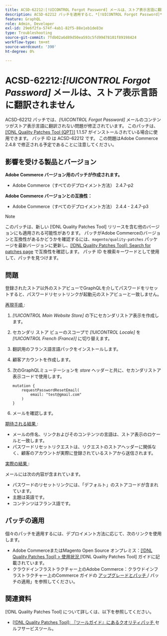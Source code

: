 ```yaml
---
title: ACSD-62212:[!UICONTROL Forgot Password] メールは、ストア表示言語に翻訳されません
description: ACSD-62212 パッチを適用すると、*[!UICONTROL Forgot Password]* メールのコンテンツがストア表示の言語に翻訳されないAdobe Commerceの問題を修正できます。
feature: GraphQL
role: Admin, Developer
exl-id: 29e6f2fa-574f-4ab1-82f5-88e1eb1de83e
type: Troubleshooting
source-git-commit: 7fdb02a6d89d50ea593c5fd99d78101f89198424
workflow-type: tm+mt
source-wordcount: '390'
ht-degree: 0%

---
```


# ACSD-62212:*[!UICONTROL Forgot Password]* メールは、ストア表示言語に翻訳されません

ACSD-62212 パッチでは、*[!UICONTROL Forgot Password]* メールのコンテンツがストア表示言語に翻訳されない問題が修正されています。 このパッチは、[[!DNL Quality Patches Tool (QPT)]](https://experienceleague.adobe.com/docs/commerce-operations/tools/quality-patches-tool/usage.html) 1.1.57 がインストールされている場合に使用できます。 パッチ ID は ACSD-62212 です。 この問題はAdobe Commerce 2.4.8 で修正される予定であることに注意してください。

## 影響を受ける製品とバージョン

**Adobe Commerce バージョン用のパッチが作成されます。**

* Adobe Commerce（すべてのデプロイメント方法） 2.4.7-p2

**Adobe Commerce バージョンとの互換性：**

* Adobe Commerce（すべてのデプロイメント方法） 2.4.4 - 2.4.7-p3

>[!NOTE]
>
>このパッチは、新しい [!DNL Quality Patches Tool] リリースを含む他のバージョンにも適用される可能性があります。 パッチがAdobe Commerceのバージョンと互換性があるかどうかを確認するには、`magento/quality-patches` パッケージを最新バージョンに更新し、[[!DNL Quality Patches Tool]: Search for patches page](https://experienceleague.adobe.com/tools/commerce-quality-patches/index.html) で互換性を確認します。 パッチ ID を検索キーワードとして使用して、パッチを見つけます。

## 問題

登録されたストア以外のストアビューでGraphQLを介してパスワードをリセットすると、パスワードリセットリンクが起動元のストアビューと一致しません。

<u> 再現手順 </u>:

1. *[!UICONTROL Main Website Store]* の下にセカンダリストア表示を作成します。
1. セカンダリ ストア ビューのスコープで *[!UICONTROL Locale]* を *[!UICONTROL French (France)]* に切り替えます。
1. 翻訳用のフランス語言語パックをインストールします。
1. 顧客アカウントを作成します。
1. 次のGraphQLミューテーションを *store* ヘッダーと共に、セカンダリストア表示コードで使用します。

   ```
   mutation {
       requestPasswordResetEmail(
           email: "test@gmail.com"
       )
   }
   ```

1. メールを確認します。

<u> 期待される結果 </u>:

* メールの件名、リンクおよびそのコンテンツの言語は、ストア表示のロケールと一致します。
* パスワードリセットリクエストは、リクエストのストアヘッダーに関係なく、顧客のアカウントが実際に登録されているストアから送信されます。

<u> 実際の結果 </u>:

メールには次の内容が含まれています。

* パスワードのリセットリンクには、「デフォルト」のストアコードが含まれています。
* 主題は英語です。
* コンテンツはフランス語です。

## パッチの適用

個々のパッチを適用するには、デプロイメント方法に応じて、次のリンクを使用します。

* Adobe CommerceまたはMagento Open Source オンプレミス：[[!DNL Quality Patches Tool] > 使用状況 ](/help/tools/quality-patches-tool/usage.md)[!DNL Quality Patches Tool] ガイドに記載されています。
* クラウドインフラストラクチャー上のAdobe Commerce：クラウドインフラストラクチャー上のCommerce ガイドの [ アップグレードとパッチ ](https://experienceleague.adobe.com/docs/commerce-cloud-service/user-guide/develop/upgrade/apply-patches.html)/ パッチの適用」を参照してください。

## 関連資料

[!DNL Quality Patches Tool] について詳しくは、以下を参照してください。

* [[!DNL Quality Patches Tool]: 『ツールガイド』にあるクオリティパッチ ](/help/tools/quality-patches-tool/quality-patches-tool-to-self-serve-quality-patches.md) セルフサービスツール。
